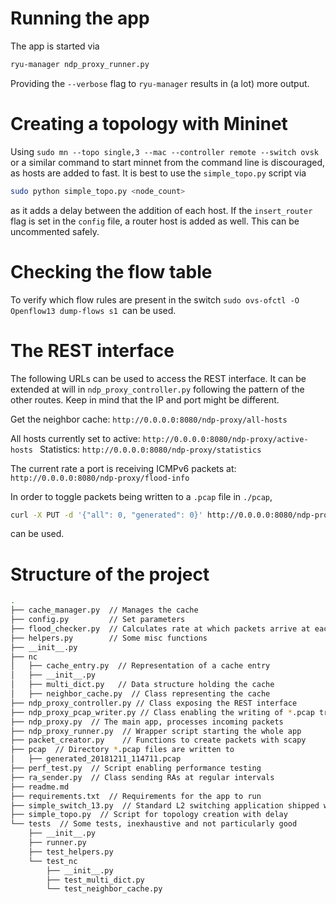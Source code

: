 # Running the app
The app is started via 
```bash
ryu-manager ndp_proxy_runner.py
```
Providing the `--verbose` flag to `ryu-manager` results in (a lot) more output.

# Creating a topology with Mininet
Using `sudo mn --topo single,3 --mac --controller remote --switch ovsk` 
or a similar command to start minnet from the command line is discouraged, as hosts are added to fast.
It is best to use the `simple_topo.py` script via
```bash
sudo python simple_topo.py <node_count>
```
as it adds a delay between the addition of each host. If the `insert_router` flag is set in the `config`
file, a router host is added as well. This can be uncommented safely.

# Checking the flow table
To verify which flow rules are present in the switch `sudo ovs-ofctl -O Openflow13 dump-flows s1
`can be used.

# The REST interface
The following URLs can be used to access the REST interface. It can be extended at
will in `ndp_proxy_controller.py` following the pattern of the other routes. Keep in mind that
the IP and port might be different.

Get the neighbor cache: `http://0.0.0.0:8080/ndp-proxy/all-hosts`

All hosts currently set to active: `http://0.0.0.0:8080/ndp-proxy/active-hosts
`
Statistics: 
`http://0.0.0.0:8080/ndp-proxy/statistics`

The current rate a port is receiving ICMPv6 packets at: 
`http://0.0.0.0:8080/ndp-proxy/flood-info`

In order to toggle packets being written to a `.pcap` file in `./pcap`,
```bash
curl -X PUT -d '{"all": 0, "generated": 0}' http://0.0.0.0:8080/ndp-proxy/write-pcap
```
can be used.

# Structure of the project
```bash
.
├── cache_manager.py  // Manages the cache
├── config.py         // Set parameters           
├── flood_checker.py  // Calculates rate at which packets arrive at each port
├── helpers.py        // Some misc functions
├── __init__.py
├── nc
│   ├── cache_entry.py  // Representation of a cache entry
│   ├── __init__.py
│   ├── multi_dict.py   // Data structure holding the cache
│   ├── neighbor_cache.py  // Class representing the cache
├── ndp_proxy_controller.py // Class exposing the REST interface
├── ndp_proxy_pcap_writer.py // Class enabling the writing of *.pcap traces
├── ndp_proxy.py  // The main app, processes incoming packets
├── ndp_proxy_runner.py  // Wrapper script starting the whole app
├── packet_creator.py    // Functions to create packets with scapy
├── pcap  // Directory *.pcap files are written to
│   ├── generated_20181211_114711.pcap
├── perf_test.py  // Script enabling performance testing
├── ra_sender.py  // Class sending RAs at regular intervals
├── readme.md
├── requirements.txt  // Requirements for the app to run
├── simple_switch_13.py  // Standard L2 switching application shipped with Ryu
├── simple_topo.py  // Script for topology creation with delay
└── tests  // Some tests, inexhaustive and not particularly good
    ├── __init__.py
    ├── runner.py
    ├── test_helpers.py
    └── test_nc
        ├── __init__.py
        ├── test_multi_dict.py
        └── test_neighbor_cache.py

```